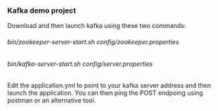 ### Kafka demo project

Download and then launch kafka using these two commands:
###### bin/zookeeper-server-start.sh config/zookeeper.properties
###### bin/kafka-server-start.sh config/server.properties

Edit the application.yml to point to your kafka server address and then launch the application. You can then ping the POST endpoing using postman or an alternative tool.